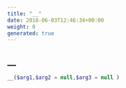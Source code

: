```yaml
---
title: "__"
date: 2018-06-03T12:46:34+00:00
weight: 0
generated: true
---
```


## __



```php
__($arg1,$arg2 = null,$arg3 = null )
```





